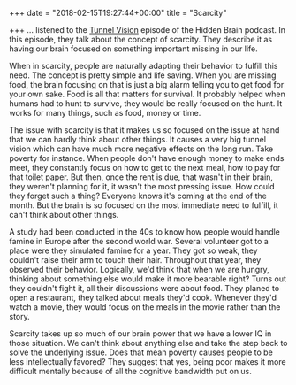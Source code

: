+++
date = "2018-02-15T19:27:44+00:00"
title = "Scarcity"

+++
... listened to the [Tunnel Vision](https://www.npr.org/2017/03/20/520587241/the-scarcity-trap-why-we-keep-digging-when-were-stuck-in-a-hole) episode of the Hidden Brain podcast. In this episode, they talk about the concept of scarcity. They describe it as having our brain focused on something important missing in our life.

When in scarcity, people are naturally adapting their behavior to fulfill this need. The concept is pretty simple and life saving. When you are missing food, the brain focusing on that is just a big alarm telling you to get food for your own sake. Food is all that matters for survival. It probably helped when humans had to hunt to survive, they would be really focused on the hunt. It works for many things, such as food, money or time.

The issue with scarcity is that it makes us so focused on the issue at hand that we can hardly think about other things. It causes a very big tunnel vision which can have much more negative effects on the long run. Take poverty for instance. When people don't have enough money to make ends meet, they constantly focus on how to get to the next meal, how to pay for that toilet paper. But then, once the rent is due, that wasn't in their brain, they weren't planning for it, it wasn't the most pressing issue. How could they forget such a thing? Everyone knows it's coming at the end of the month. But the brain is so focused on the most immediate need to fulfill, it can't think about other things.

A study had been conducted in the 40s to know how people would handle famine in Europe after the second world war. Several volunteer got to a place were they simulated famine for a year. They got so weak, they couldn't raise their arm to touch their hair. Throughout that year, they observed their behavior. Logically, we'd think that when we are hungry, thinking about something else would make it more bearable right? Turns out they couldn't fight it, all their discussions were about food. They planed to open a restaurant, they talked about meals they'd cook. Whenever they'd watch a movie, they would focus on the meals in the movie rather than the story.

Scarcity takes up so much of our brain power that we have a lower IQ in those situation. We can't think about anything else and take the step back to solve the underlying issue. Does that mean poverty causes people to be less intellectually favored? They suggest that yes, being poor makes it more difficult mentally because of all the cognitive bandwidth put on us.